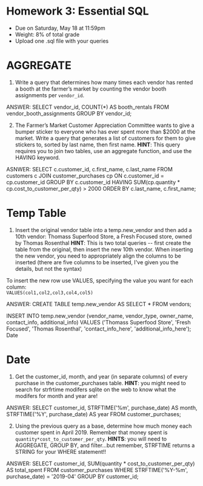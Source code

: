 # Homework 3: Essential SQL

-  	Due on Saturday, May 18 at 11:59pm
-  	Weight: 8% of total grade
-  	Upload one .sql file with your queries

# AGGREGATE
1. Write a query that determines how many times each vendor has rented a booth at the farmer’s market by counting the vendor booth assignments per `vendor_id`.

ANSWER:
SELECT vendor_id, COUNT(*) AS booth_rentals
FROM vendor_booth_assignments
GROUP BY vendor_id;
   
2. The Farmer’s Market Customer Appreciation Committee wants to give a bumper sticker to everyone who has ever spent more than $2000 at the market. Write a query that generates a list of customers for them to give stickers to, sorted by last name, then first name. 
**HINT**: This query requires you to join two tables, use an aggregate function, and use the HAVING keyword.

ASNWER:
SELECT c.customer_id, c.first_name, c.last_name
FROM customers c
JOIN customer_purchases cp ON c.customer_id = cp.customer_id
GROUP BY c.customer_id
HAVING SUM(cp.quantity * cp.cost_to_customer_per_qty) > 2000
ORDER BY c.last_name, c.first_name;

# Temp Table
1. Insert the original vendor table into a temp.new_vendor and then add a 10th vendor: Thomass Superfood Store, a Fresh Focused store, owned by Thomas Rosenthal
**HINT**: This is two total queries -- first create the table from the original, then insert the new 10th vendor. When inserting the new vendor, you need to appropriately align the columns to be inserted (there are five columns to be inserted, I've given you the details, but not the syntax)

To insert the new row use VALUES, specifying the value you want for each column:  
`VALUES(col1,col2,col3,col4,col5)`

ANSWER:
CREATE TABLE temp.new_vendor AS
SELECT * FROM vendors;

INSERT INTO temp.new_vendor (vendor_name, vendor_type, owner_name, contact_info, additional_info)
VALUES ('Thomass Superfood Store', 'Fresh Focused', 'Thomas Rosenthal', 'contact_info_here', 'additional_info_here');
Date

# Date
1. Get the customer_id, month, and year (in separate columns) of every purchase in the customer_purchases table.
**HINT**: you might need to search for strfrtime modifers sqlite on the web to know what the modifers for month and year are!

ANSWER:
SELECT customer_id,
       STRFTIME('%m', purchase_date) AS month,
       STRFTIME('%Y', purchase_date) AS year
FROM customer_purchases;

2. Using the previous query as a base, determine how much money each customer spent in April 2019. Remember that money spent is `quantity*cost_to_customer_per_qty`.
**HINTS**: you will need to AGGREGATE, GROUP BY, and filter...but remember, STRFTIME returns a STRING for your WHERE statement!!

ANSWER:
SELECT customer_id, SUM(quantity * cost_to_customer_per_qty) AS total_spent
FROM customer_purchases
WHERE STRFTIME('%Y-%m', purchase_date) = '2019-04'
GROUP BY customer_id;
